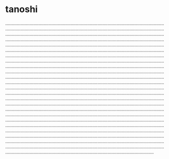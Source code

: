 # tanoshi
....................................................................................................................................................................................................................................................................................................................................................................................................................................................................................................................................................................................................................................................................................................................................................................................................................................................................................................................................................................................................................................................................................................................................................................................................................................................................................................................................................................................................................................................................................................................................................................................................................................................................................................................................................................................................................................................................................................................................................................................................................................................................................................................................................................................................................................................................................................................................................................................................................................................................................................................................................................................................................................................................................................................................................................................................................................................................................................................................................................................................................................................................................................................................................................................................................